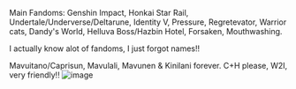Main Fandoms: Genshin Impact, Honkai Star Rail, Undertale/Underverse/Deltarune, Identity V, Pressure, Regretevator, Warrior cats, Dandy's World, Helluva Boss/Hazbin Hotel, Forsaken, Mouthwashing.

I actually know alot of fandoms, I just forgot names!!

Mavuitano/Caprisun, Mavulali, Mavunen & Kinilani forever. C+H please, W2I, very friendly!!
![image](https://github.com/user-attachments/assets/abf24cf2-a1b0-4aaf-9e21-121d111e1a44)

